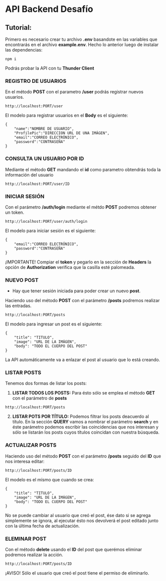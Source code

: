 # API Backend Desafío
## Tutorial:
Primero es necesario crear tu archivo **.env** basandote en las variables que encontrarás en el archivo **example.env**.
Hecho lo anterior luego de instalar las dependencias:
~~~
npm i
~~~
Podrás probar la API con tu **Thunder Client**
### REGISTRO DE USUARIOS
En el método **POST** con el parametro **/user** podrás registrar nuevos usuarios.
~~~
http://localhost:PORT/user
~~~
El modelo para registrar usuarios en el **Body** es el siguiente:
~~~
{
    "name":"NOMBRE DE USUARIO",
    "ProfilePic":"DIRECCION URL DE UNA IMÁGEN",
    "email":"CORREO ELECTRÓNICO",
    "password":"CONTRASEÑA"
}
~~~
### CONSULTA UN USUARIO POR ID
Mediante el método **GET** mandando el **id** como parametro obtendrás toda la información del usuario
~~~
http://localhost:PORT/user/ID
~~~
### INICIAR SESIÓN
Con el parámetro **/auth/login** mediante el métdo **POST** podremos obtener un token.
~~~
http://localhost:PORT/user/auth/login
~~~
El modelo para iniciar sesión es el siguiente:
~~~
{
    "email":"CORREO ELECTRÓNICO",
    "password":"CONTRASEÑA"
}
~~~
¡IMPORTANTE!
Compiar el **token** y pegarlo en la sección de **Headers** la opción de **Authorization** verifica que la casilla esté palomeada.
### NUEVO POST
- Hay que tener sesión iniciada para poder crear un nuevo **post**.

Haciendo uso del método **POST** con el parámetro **/posts** podremos realizar las entradas.
~~~
http://localhost:PORT/posts
~~~
El modelo para ingresar un post es el siguiente:
~~~
{
    "title": "TITULO",
    "image": "URL DE LA IMÁGEN",
    "body": "TODO EL CUERPO DEL POST"
}
~~~
La API automáticamente va a enlazar el post al usuario que lo está creando.
### LISTAR POSTS
Tenemos dos formas de listar los posts:
1. **LISTAR TODOS LOS POSTS:** Para ésto sólo se emplea el método **GET** con el parámetro de **posts**
~~~
http://localhost:PORT/posts
~~~
2. **LISTAR POTS POR TÍTULO:** Podemos filtrar los posts deacuerdo al título.
En la sección **QUERY** vamos a nombrar el parámetro **search** y en éste parámetro podemos escribir las coincidencias que nos interesan y sólo se listarán los posts cuyos títulos coincidan con nuestra búsqueda.
### ACTUALIZAR POSTS
Haciendo uso del método **POST** con el parámetro **/posts** seguido del **ID** que nos interesa editar:
~~~
http://localhost:PORT/posts/ID
~~~ 
El modelo es el mísmo que cuando se crea:
~~~
{
    "title": "TITULO",
    "image": "URL DE LA IMÁGEN",
    "body": "TODO EL CUERPO DEL POST"
}
~~~
No se puede cambiar al usuario que creó el post, ése dato si se agrega simplemente se ignora, al ejecutar ésto nos devolverá el post editado junto con la última fecha de actualización.
### ELEMINAR POST
Con el método **delete** usando el **ID** del post que querémos eliminar podremos realizar la acción.
~~~
http://localhost:PORT/posts/ID
~~~
¡AVISO!
Sólo el usuario que creó el post tiene el permiso de eliminarlo.
